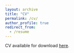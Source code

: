 ```yaml
---
layout: archive
title: "CV"
permalink: /cv/
author_profile: true
redirect_from:
  - /resume
---
```


CV available for download [here](https://rlwalcott.github.io/file/CV202210_Walcott.pdf/).
